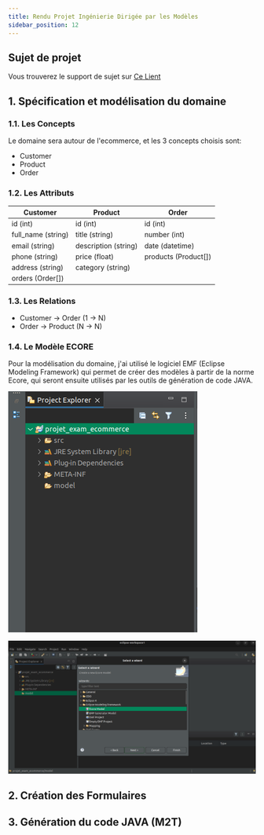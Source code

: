 ```yaml
---
title: Rendu Projet Ingénierie Dirigée par les Modèles
sidebar_position: 12
---
```


## Sujet de projet

Vous trouverez le support de sujet sur [Ce Lient](https://firebasestorage.googleapis.com/v0/b/jina-pro.appspot.com/o/jina-blog%2Fpdfs%2FExam%20Projet%20IDM%202022-2023.pdf?alt=media&token=ba667965-225f-4c54-adfb-52e397eeeaed)

## 1. Spécification et modélisation du domaine

### 1.1. Les Concepts

Le domaine sera autour de l'ecommerce, et les 3 concepts choisis sont:

- Customer
- Product
- Order

### 1.2. Les Attributs

| Customer           | Product              | Order                |
| ------------------ | -------------------- | -------------------- |
| id (int)           | id (int)             | id (int)             |
| full_name (string) | title (string)       | number (int)         |
| email (string)     | description (string) | date (datetime)      |
| phone (string)     | price (float)        | products (Product[]) |
| address (string)   | category (string)    |                      |
| orders (Order[])   |                      |                      |

### 1.3. Les Relations

- Customer -> Order (1 -> N)
- Order -> Product (N -> N)

### 1.4. Le Modèle ECORE

Pour la modélisation du domaine, j'ai utilisé le logiciel EMF (Eclipse Modeling Framework) qui permet de créer des modèles à partir de la norme Ecore, qui seront ensuite utilisés par les outils de génération de code JAVA.

![](../images/emf-1.png)

![](../images/emf-2.png)

## 2. Création des Formulaires

## 3. Génération du code JAVA (M2T)
